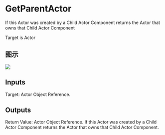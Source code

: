 # GetParentActor

If this Actor was created by a Child Actor Component returns the Actor that owns that Child Actor Component

Target is Actor

## 图示

![]($-20221218-17344806.png)

## Inputs

Target: Actor Object Reference.  

## Outputs

Return Value: Actor Object Reference. If this Actor was created by a Child Actor Component returns the Actor that owns that Child Actor Component.

